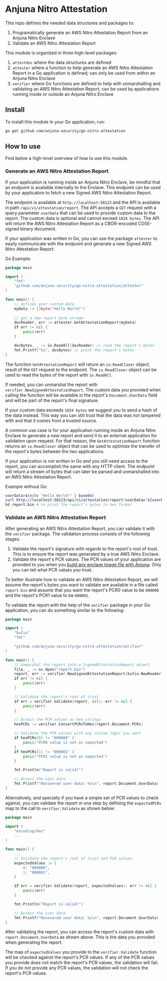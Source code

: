 # Anjuna Nitro Attestation

This repo defines the needed data structures and packages to:

1. Programatically generate an AWS Nitro Attestation Report from an Anjuna Nitro Enclave
1. Validate an AWS Nitro Attestation Report

This module is organized in three high-level packages:

1. `attestdoc` where the data structures are defined
1. `attester` where a function to help generate an AWS Nitro Attestation Report in a Go application is defined; can only be used from within an Anjuna Nitro Enclave
1. `verifier` where Go functions are defined to help with unmarshalling and validating an AWS Nitro Attestation Report; can be used by applications running inside or outside an Anjuna Nitro Enclave

## Install

To install this module in your Go application, run:

```bash
go get github.com/anjuna-security/go-nitro-attestation
```

## How to use

Find below a high-level overview of how to use this module.

### Generate an AWS Nitro Attestation Report

If your application is running inside an Anjuna Nitro Enclave, be mindful that an endpoint is available internally to the Enclave. This endpoint can be used by your application to fetch a new Signed AWS Nitro Attestation Report. 

The endpoint is available at `http://localhost:50123` and the API is available in path `/api/v1/attestation/report`. The API accepts a `GET` request with a query parameter `userData` that can be used to provide custom data to the report. The custom data is optional and cannot exceed `1024 bytes`. The API will return the AWS Nitro Attestation Report as a CBOR-encoded COSE-signed binary document.

If your application was written in Go, you can use the package `attester` to easily communicate with the endpoint and generate a new Signed AWS Nitro Attestation Report.

Go Example:

```go
package main

import (
    "fmt"
    "github.com/anjuna-security/go-nitro-attestation/attester"
)

func main() {
    // defines your custom data
    myData := []byte("Hello World!")
    
    // get a new report byte stream
    docReader, err := attester.GetAttestationReport(myData) 
    if err != nil {
        panic(err)
    }

    docBytes, _ := io.ReadAll(docReader) // read the report's bytes
    fmt.Printf("%x", docBytes) // print the report's bytes
}
```

The function `GetAttestationReport` will return an `io.ReadCloser` object, result of the `GET` request to the endpoint. The `io.ReadCloser` object can be used to read the bytes of the report with `io.ReadAll`. 

If needed, you can unmarshal the report with `verifier.NewSignedAttestationReport`. The custom data you provided when calling the function will be available in the report's `Document.UserData` field and will be part of the report's final signature.

If your custom data exceeds `1024 bytes` we suggest you to send a hash of the data instead. This way you can still trust that the data was not tampered with and that it comes from a trusted source.

A common use case is for your application running inside an Anjuna Nitro Enclave to generate a new report and send it to an external application for validation upon request. For that reason, the `GetAttestationReport` function returns an `io.ReadCloser` object that can be used to optimize the transfer of the report's bytes between the two applications.

If your application is not written in Go and you still need access to the report, you can accomplish the same with any HTTP client. The endpoint will return a stream of bytes that can later be parsed and unmarshalled into an AWS Nitro Attestation Report.

Example without Go:

```bash
userData=$(echo "Hello World!" | base64)
curl http://localhost:50123/api/v1/attestation/report?userData="${userData}" > report.bin
hd report.bin # to print the report's bytes in hex format
```

### Validate an AWS Nitro Attestation Report

After generating an AWS Nitro Attestation Report, you can validate it with the `verifier` package. The validation process consists of the following stages:

1. Validate the report's signature with regards to the report's root of trust. This is to ensure the report was generated by a true AWS Nitro Enclave.
1. Validate the report's PCR values. The PCR values of your application are provided to you when you [build any enclave image file with Anjuna](https://docs.anjuna.io/nitro/latest/getting_started/first_steps/first_steps_AWSNitro.html#_build_an_enclave_image_file_eif). Only you can tell what PCR values you trust.

To better illustrate how to validate an AWS Nitro Attestation Report, we will assume the report's bytes you want to validate are available in a file called `report.bin` and assume that you want the report's PCR0 value to be `000000` and the report's PCR1 value to be `000001`.

To validate the report with the help of the `verifier` package in your Go application, you can do something similar to the following:

```go
package main

import (
    "bufio"
    "fmt"

    "github.com/anjuna-security/go-nitro-attestation/verifier"
)

func main() {    
    // Unmarshal the report into a SignedAttestationReport object
    file, _ := os.Open("report.bin")
    report, err := verifier.NewSignedAttestationReport(bufio.NewReader(file))
    if err != nil {
        panic(err)
    }

    // Validate the report's root of trust
    if err = verifier.Validate(report, nil); err != nil {
        panic(err)
    }

    // Access the PCR values as hex strings
    hexPCRs := verifier.ConvertPCRsToHex(report.Document.PCRs)

    // Validate the PCR values with any custom logic you want
    if hexPCRs[0] != "000000" {
        panic("PCR0 value is not as expected")
    }
    if hexPCRs[1] != "000001" {
        panic("PCR1 value is not as expected")
    }

    fmt.Println("Report is valid!")

    // Access the user data
    fmt.Printf("Recovered user data: %s\n", report.Document.UserData)
}
```

Alternatively, and specially if you have a simple set of PCR values to check against, you can validate the report in one step by defining the `expectedPCRs` map to the call to `verifier.Validate` as shown below:

```go
package main

import (
    "encoding/hex"
    ...
)

func main() {
    ...
    // Validate the report's root of trust and PCR values
    expectedValues := {
        0: "000000",
        1: "000001",
    }

    if err = verifier.Validate(report, expectedValues); err != nil {
        panic(err)
    }

    fmt.Println("Report is valid!")

    // Access the user data
    fmt.Printf("Recovered user data: %s\n", report.Document.UserData)
}
```

After validating the report, you can access the report's custom data with `report.Document.UserData` as shown above. This is the data you provided when generating the report.

The map of `expectedValues` you provide to the `verifier.Validate` function will be checked against the report's PCR values. If any of the PCR values you provide does not match the report's PCR values, the validation will fail. If you do not provide any PCR values, the validation will not check the report's PCR values.
